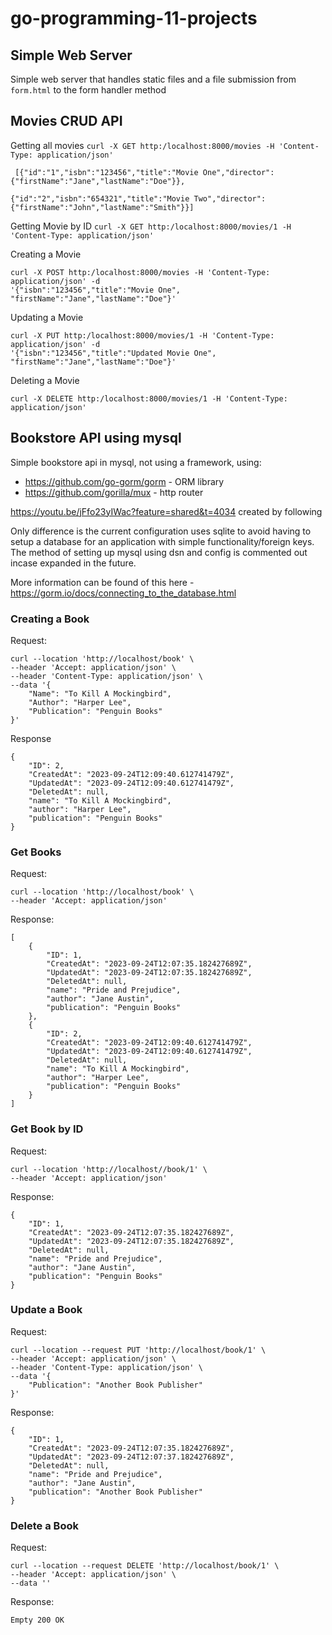 # go-programming-11-projects

## Simple Web Server
Simple web server that handles static files and a file submission from `form.html` to the form handler method

## Movies CRUD API

Getting all movies
`curl -X GET http:/localhost:8000/movies -H 'Content-Type: application/json'`

```
 [{"id":"1","isbn":"123456","title":"Movie One","director":{"firstName":"Jane","lastName":"Doe"}},

{"id":"2","isbn":"654321","title":"Movie Two","director":{"firstName":"John","lastName":"Smith"}}]
```

Getting Movie by ID
`curl -X GET http:/localhost:8000/movies/1 -H 'Content-Type: application/json'`

Creating a Movie
```
curl -X POST http:/localhost:8000/movies -H 'Content-Type: application/json' -d 
'{"isbn":"123456","title":"Movie One", "firstName":"Jane","lastName":"Doe"}'
```

Updating a Movie
```
curl -X PUT http:/localhost:8000/movies/1 -H 'Content-Type: application/json' -d 
'{"isbn":"123456","title":"Updated Movie One", "firstName":"Jane","lastName":"Doe"}'
```

Deleting a Movie
```
curl -X DELETE http:/localhost:8000/movies/1 -H 'Content-Type: application/json'
```

## Bookstore API using mysql
Simple bookstore api in mysql, not using a framework, using:
- https://github.com/go-gorm/gorm - ORM library
- https://github.com/gorilla/mux - http router

https://youtu.be/jFfo23yIWac?feature=shared&t=4034 created by following

Only difference is the current configuration uses sqlite to avoid having to
setup a database for an application with simple functionality/foreign keys.
The method of setting up mysql using dsn and config is commented out incase expanded in the future.

More information can be found of this here - https://gorm.io/docs/connecting_to_the_database.html

### Creating a Book
Request:
```
curl --location 'http://localhost/book' \
--header 'Accept: application/json' \
--header 'Content-Type: application/json' \
--data '{
    "Name": "To Kill A Mockingbird",
    "Author": "Harper Lee",
    "Publication": "Penguin Books"
}'
```

Response
```
{
    "ID": 2,
    "CreatedAt": "2023-09-24T12:09:40.612741479Z",
    "UpdatedAt": "2023-09-24T12:09:40.612741479Z",
    "DeletedAt": null,
    "name": "To Kill A Mockingbird",
    "author": "Harper Lee",
    "publication": "Penguin Books"
}
```

### Get Books
Request:
```
curl --location 'http://localhost/book' \
--header 'Accept: application/json'
```

Response:
```
[
    {
        "ID": 1,
        "CreatedAt": "2023-09-24T12:07:35.182427689Z",
        "UpdatedAt": "2023-09-24T12:07:35.182427689Z",
        "DeletedAt": null,
        "name": "Pride and Prejudice",
        "author": "Jane Austin",
        "publication": "Penguin Books"
    },
    {
        "ID": 2,
        "CreatedAt": "2023-09-24T12:09:40.612741479Z",
        "UpdatedAt": "2023-09-24T12:09:40.612741479Z",
        "DeletedAt": null,
        "name": "To Kill A Mockingbird",
        "author": "Harper Lee",
        "publication": "Penguin Books"
    }
]
```

### Get Book by ID
Request:
```
curl --location 'http://localhost//book/1' \
--header 'Accept: application/json'
```

Response:
```
{
    "ID": 1,
    "CreatedAt": "2023-09-24T12:07:35.182427689Z",
    "UpdatedAt": "2023-09-24T12:07:35.182427689Z",
    "DeletedAt": null,
    "name": "Pride and Prejudice",
    "author": "Jane Austin",
    "publication": "Penguin Books"
}
```

### Update a Book
Request:
```
curl --location --request PUT 'http://localhost/book/1' \
--header 'Accept: application/json' \
--header 'Content-Type: application/json' \
--data '{
    "Publication": "Another Book Publisher"
}'
```

Response:
```
{
    "ID": 1,
    "CreatedAt": "2023-09-24T12:07:35.182427689Z",
    "UpdatedAt": "2023-09-24T12:07:37.182427689Z",
    "DeletedAt": null,
    "name": "Pride and Prejudice",
    "author": "Jane Austin",
    "publication": "Another Book Publisher"
}
```

### Delete a Book
Request:
```
curl --location --request DELETE 'http://localhost/book/1' \
--header 'Accept: application/json' \
--data ''
```

Response:
```
Empty 200 OK
```
